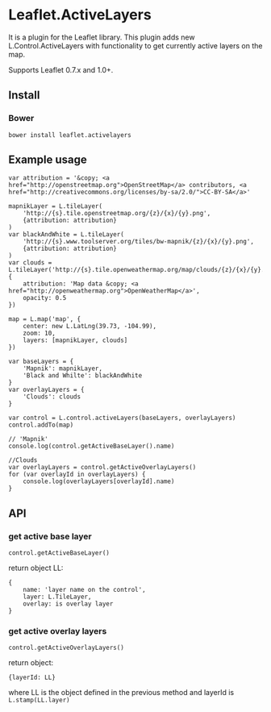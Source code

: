 # Leaflet.ActiveLayers
It is a plugin for the Leaflet library. This plugin adds new L.Control.ActiveLayers with functionality to get currently active layers on the map.

Supports Leaflet 0.7.x and 1.0+.

## Install

### Bower
```
bower install leaflet.activelayers
```


## Example usage

    var attribution = '&copy; <a href="http://openstreetmap.org">OpenStreetMap</a> contributors, <a href="http://creativecommons.org/licenses/by-sa/2.0/">CC-BY-SA</a>'

    mapnikLayer = L.tileLayer(
        'http://{s}.tile.openstreetmap.org/{z}/{x}/{y}.png',
        {attribution: attribution}
    )
    var blackAndWhite = L.tileLayer(
        'http://{s}.www.toolserver.org/tiles/bw-mapnik/{z}/{x}/{y}.png',
        {attribution: attribution}
    )
    var clouds = L.tileLayer('http://{s}.tile.openweathermap.org/map/clouds/{z}/{x}/{y}.png', {
        attribution: 'Map data &copy; <a href="http://openweathermap.org">OpenWeatherMap</a>',
        opacity: 0.5
    })

    map = L.map('map', {
        center: new L.LatLng(39.73, -104.99),
        zoom: 10,
        layers: [mapnikLayer, clouds]
    })

    var baseLayers = {
        'Mapnik': mapnikLayer,
        'Black and Whilte': blackAndWhite
    }
    var overlayLayers = {
        'Clouds': clouds
    }

    var control = L.control.activeLayers(baseLayers, overlayLayers)
    control.addTo(map)

    // 'Mapnik'
    console.log(control.getActiveBaseLayer().name)

    //Clouds
    var overlayLayers = control.getActiveOverlayLayers()
    for (var overlayId in overlayLayers) {
        console.log(overlayLayers[overlayId].name)
    }

## API
### get active base layer
    control.getActiveBaseLayer()
return object LL:

    {
        name: 'layer name on the control',
        layer: L.TileLayer,
        overlay: is overlay layer
    }

### get active overlay layers
    control.getActiveOverlayLayers()
return object:

    {layerId: LL}
where LL is the object defined in the previous method and layerId is `L.stamp(LL.layer)`
